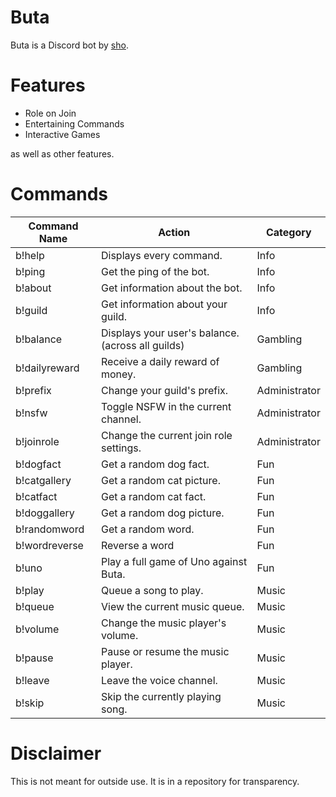 # Buta
Buta is a Discord bot by [sho](https://shog.dev).

# Features
- Role on Join
- Entertaining Commands
- Interactive Games

as well as other features.

# Commands
|Command Name|Action|Category|
|---|---|---|
|b!help|Displays every command.|Info|
|b!ping|Get the ping of the bot.|Info|
|b!about|Get information about the bot.|Info|
|b!guild|Get information about your guild.|Info|
|b!balance|Displays your user's balance. (across all guilds)|Gambling|
|b!dailyreward|Receive a daily reward of money.|Gambling|
|b!prefix|Change your guild's prefix.|Administrator|
|b!nsfw|Toggle NSFW in the current channel.|Administrator|
|b!joinrole|Change the current join role settings.|Administrator|
|b!dogfact|Get a random dog fact.|Fun|
|b!catgallery|Get a random cat picture.|Fun|
|b!catfact|Get a random cat fact.|Fun|
|b!doggallery|Get a random dog picture.|Fun|
|b!randomword|Get a random word.|Fun|
|b!wordreverse|Reverse a word|Fun|
|b!uno|Play a full game of Uno against Buta.|Fun|
|b!play|Queue a song to play.|Music|
|b!queue|View the current music queue.|Music|
|b!volume|Change the music player's volume.|Music|
|b!pause|Pause or resume the music player.|Music|
|b!leave|Leave the voice channel.|Music|
|b!skip|Skip the currently playing song.|Music|


# Disclaimer
This is not meant for outside use. It is in a repository for transparency.